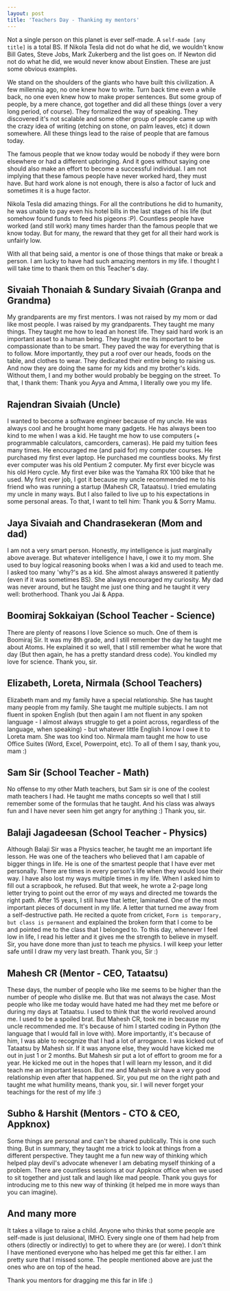 ```yaml
---
layout: post
title: 'Teachers Day - Thanking my mentors'
---
```


Not a single person on this planet is ever self-made. A `self-made [any title]` is a total BS. If Nikola Tesla did not do what he did, we wouldn't know Bill Gates, Steve Jobs, Mark Zukerberg and the list goes on. If Newton did not do what he did, we would never know about Einstien. These are just some obvious examples.

We stand on the shoulders of the giants who have built this civilization. A few millennia ago, no one knew how to write. Turn back time even a while back, no one even knew how to make proper sentences. But some group of people, by a mere chance, got together and did all these things (over a very long period, of course). They formalized the way of speaking. They discovered it's not scalable and some other group of people came up with the crazy idea of writing (etching on stone, on palm leaves, etc) it down somewhere. All these things lead to the raise of people that are famous today.

The famous people that we know today would be nobody if they were born elsewhere or had a different upbringing. And it goes without saying one should also make an effort to become a successful individual. I am not implying that these famous people have never worked hard, they must have. But hard work alone is not enough, there is also a factor of luck and sometimes it is a huge factor.

Nikola Tesla did amazing things. For all the contributions he did to humanity, he was unable to pay even his hotel bills in the last stages of his life (but somehow found funds to feed his pigeons :P). Countless people have worked (and still work) many times harder than the famous people that we know today. But for many, the reward that they get for all their hard work is unfairly low.

With all that being said, a mentor is one of those things that make or break a person. I am lucky to have had such amazing mentors in my life. I thought I will take time to thank them on this Teacher's day.

## Sivaiah Thonaiah & Sundary Sivaiah (Granpa and Grandma)

My grandparents are my first mentors. I was not raised by my mom or dad like most people. I was raised by my grandparents. They taught me many things. They taught me how to lead an honest life. They said hard work is an important asset to a human being. They taught me its important to be compassionate than to be smart. They paved the way for everything that is to follow. More importantly, they put a roof over our heads, foods on the table, and clothes to wear. They dedicated their entire being to raising us. And now they are doing the same for my kids and my brother's kids. Without them, I and my bother would probably be begging on the street. To that, I thank them: Thank you Ayya and Amma, I literally owe you my life.

## Rajendran Sivaiah (Uncle)

I wanted to become a software engineer because of my uncle. He was always cool and he brought home many gadgets. He has always been too kind to me when I was a kid. He taught me how to use computers (+ programmable calculators, camcorders, cameras). He paid my tuition fees many times. He encouraged me (and paid for) my computer courses. He purchased my first ever laptop. He purchased me countless books. My first ever computer was his old Pentium 2 computer. My first ever bicycle was his old Hero cycle. My first ever bike was the Yamaha RX 100 bike that he used. My first ever job, I got it because my uncle recommended me to his friend who was running a startup (Mahesh CR, Tataatsu). I tried emulating my uncle in many ways. But I also failed to live up to his expectations in some personal areas. To that, I want to tell him: Thank you & Sorry Mamu.

## Jaya Sivaiah and Chandrasekeran (Mom and dad)

I am not a very smart person. Honestly, my intelligence is just marginally above average. But whatever intelligence I have, I owe it to my mom. She used to buy logical reasoning books when I was a kid and used to teach me. I asked too many 'why?'s as a kid. She almost always answered it patiently (even if it was sometimes BS). She always encouraged my curiosity. My dad was never around, but he taught me just one thing and he taught it very well: brotherhood. Thank you Jai & Appa.

## Boomiraj Sokkaiyan (School Teacher - Science)

There are plenty of reasons I love Science so much. One of them is Boomiraj Sir. It was my 8th grade, and I still remember the day he taught me about Atoms. He explained it so well, that I still remember what he wore that day (But then again, he has a pretty standard dress code). You kindled my love for science. Thank you, sir.

## Elizabeth, Loreta, Nirmala (School Teachers)

Elizabeth mam and my family have a special relationship. She has taught many people from my family. She taught me multiple subjects. I am not fluent in spoken English (but then again I am not fluent in any spoken language - I almost always struggle to get a point across, regardless of the language, when speaking) - but whatever little English I know I owe it to Loreta mam. She was too kind too. Nirmala mam taught me how to use Office Suites (Word, Excel, Powerpoint, etc). To all of them I say, thank you, mam :)

## Sam Sir (School Teacher - Math)

No offense to my other Math teachers, but Sam sir is one of the coolest math teachers I had. He taught me maths concepts so well that I still remember some of the formulas that he taught. And his class was always fun and I have never seen him get angry for anything :) Thank you, sir.

## Balaji Jagadeesan (School Teacher - Physics)

Although Balaji Sir was a Physics teacher, he taught me an important life lesson. He was one of the teachers who believed that I am capable of bigger things in life. He is one of the smartest people that I have ever met personally. There are times in every person's life when they would lose their way. I have also lost my ways multiple times in my life. When I asked him to fill out a scrapbook, he refused. But that week, he wrote a 2-page long letter trying to point out the error of my ways and directed me towards the right path. After 15 years, I still have that letter, laminated. One of the most important pieces of document in my life. A letter that turned me away from a self-destructive path. He recited a quote from cricket, `Form is temporary, but class is permanent` and explained the broken form that I come to be and pointed me to the class that I belonged to. To this day, whenever I feel low in life, I read his letter and it gives me the strength to believe in myself. Sir, you have done more than just to teach me physics. I will keep your letter safe until I draw my very last breath. Thank you, Sir :)

## Mahesh CR (Mentor - CEO, Tataatsu)

These days, the number of people who like me seems to be higher than the number of people who dislike me. But that was not always the case. Most people who like me today would have hated me had they met me before or during my days at Tataatsu. I used to think that the world revolved around me. I used to be a spoiled brat. But Mahesh CR, took me in because my uncle recommended me. It's because of him I started coding in Python (the language that I would fall in love with). More importantly, it's because of him, I was able to recognize that I had a lot of arrogance. I was kicked out of Tataatsu by Mahesh sir. If it was anyone else, they would have kicked me out in just 1 or 2 months. But Mahesh sir put a lot of effort to groom me for a year. He kicked me out in the hopes that I will learn my lesson, and it did teach me an important lesson. But me and Mahesh sir have a very good relationship even after that happened. Sir, you put me on the right path and taught me what humility means, thank you, sir. I will never forget your teachings for the rest of my life :)

## Subho & Harshit (Mentors - CTO & CEO, Appknox)

Some things are personal and can't be shared publically. This is one such thing. But in summary, they taught me a trick to look at things from a different perspective. They taught me a fun new way of thinking which helped play devil's advocate whenever I am debating myself thinking of a problem. There are countless sessions at our Appknox office when we used to sit together and just talk and laugh like mad people. Thank you guys for introducing me to this new way of thinking (it helped me in more ways than you can imagine).

## And many more

It takes a village to raise a child. Anyone who thinks that some people are self-made is just delusional, IMHO. Every single one of them had help from others (directly or indirectly) to get to where they are (or were). I don't think I have mentioned everyone who has helped me get this far either. I am pretty sure that I missed some. The people mentioned above are just the ones who are on top of the head.

Thank you mentors for dragging me this far in life :)
